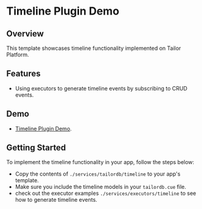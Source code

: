 # Timeline Plugin Demo

## Overview

This template showcases timeline functionality implemented on Tailor Platform.

## Features

- Using executors to generate timeline events by subscribing to CRUD events.

## Demo

- [Timeline Plugin Demo](https://publictemplates.tailorinc.retool.com/embedded/public/1f094c5d-b8a1-423c-91a5-8d6e42514651).

## Getting Started

To implement the timeline functionality in your app, follow the steps below:

- Copy the contents of `./services/tailordb/timeline` to your app's template.
- Make sure you include the timeline models in your `tailordb.cue` file.
- check out the executor examples `./services/executors/timeline` to see how to generate timeline events.
